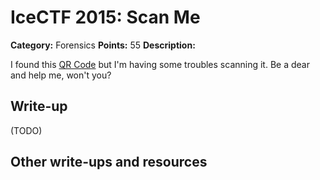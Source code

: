 # IceCTF 2015: Scan Me

**Category:** Forensics
**Points:** 55
**Description:** 

I found this <a target='_blank' href='/problem-static/stage2/forensics/scanme/qr.jpg'>QR Code</a> but I'm having some troubles scanning it. Be a dear and help me, won't you?

## Write-up

(TODO)

## Other write-ups and resources


